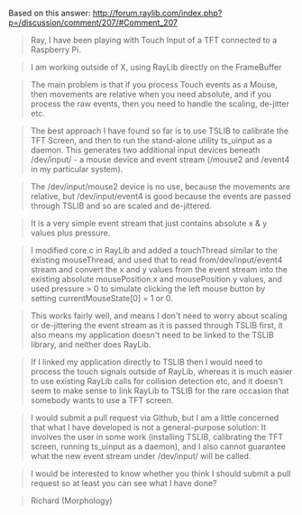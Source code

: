 Based on this answer: http://forum.raylib.com/index.php?p=/discussion/comment/207/#Comment_207

> Ray, I have been playing with Touch Input of a TFT connected to a Raspberry Pi. 

> I am working outside of X, using RayLib directly on the FrameBuffer

> The main problem is that if you process Touch events as a Mouse, then movements are relative when you need absolute, and if you process the raw events, then you need to handle the scaling, de-jitter etc.

> The best approach I have found so far is to use TSLIB to calibrate the TFT Screen, and then to run the stand-alone utility ts_uinput as a daemon. This generates two additional input devices beneath /dev/input/ - a mouse device and event stream (/mouse2 and /event4 in my particular system).

> The /dev/input/mouse2 device is no use, because the movements are relative, but /dev/input/event4 is good because the events are passed through TSLIB and so are scaled and de-jittered.

> It is a very simple event stream that just contains absolute x & y values plus pressure.

> I modified core.c in RayLib and added a touchThread similar to the existing mouseThread, and used that to read from/dev/input/event4 stream and convert the x and y values from the event stream into the existing absolute mousePosition.x and mousePosition.y values, and used pressure > 0 to simulate clicking the left mouse button by setting currentMouseState[0] = 1 or 0.

> This works fairly well, and means I don't need to worry about scaling or de-jittering the event stream as it is passed through TSLIB first, it also means my application doesn't need to be linked to the TSLIB library, and neither does RayLib.

> If I linked my application directly to TSLIB then I would need to process the touch signals outside of RayLib, whereas it is much easier to use existing RayLib calls for collision detection etc, and it doesn't seem to make sense to link RayLib to TSLIB for the rare occasion that somebody wants to use a TFT screen.

> I would submit a pull request via Github, but I am a little concerned that what I have developed is not a general-purpose solution: It involves the user in some work (installing TSLIB, calibrating the TFT screen, running ts_uinput as a daemon), and I also cannot guarantee what the new event stream under /dev/input/ will be called.

> I would be interested to know whether you think I should submit a pull request so at least you can see what I have done?

> Richard (Morphology)